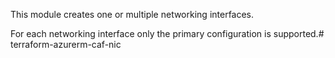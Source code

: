 This module creates one or multiple networking interfaces.

For each networking interface only the primary configuration is supported.#   t e r r a f o r m - a z u r e r m - c a f - n i c  
 